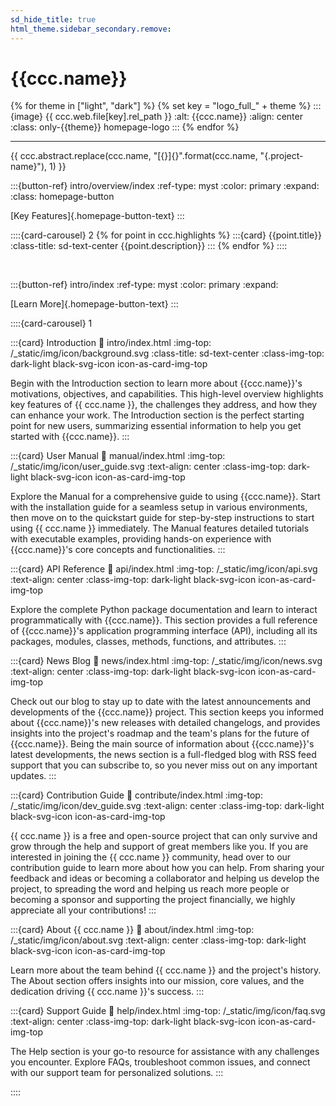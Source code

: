 ```yaml
---
sd_hide_title: true
html_theme.sidebar_secondary.remove:
---
```


# {{ccc.name}}

<!-- Project Logo -->
{% for theme in ["light", "dark"] %}
{% set key = "logo_full_" + theme %}
:::{image} {{ ccc.web.file[key].rel_path }}
:alt: {{ccc.name}}
:align: center
:class: only-{{theme}} homepage-logo
:::
{% endfor %}


---


<!-- Project Abstract -->
{{ ccc.abstract.replace(ccc.name, "[{}]{}".format(ccc.name, "{.project-name}"), 1) }}


<!-- 'Key Features' Button -->
:::{button-ref} intro/overview/index
:ref-type: myst
:color: primary
:expand:
:class: homepage-button

[Key Features]{.homepage-button-text}
:::


<!-- Project Highlights -->
::::{card-carousel} 2
{% for point in ccc.highlights %}
:::{card} {{point.title}}
:class-title: sd-text-center
{{point.description}}
:::
{% endfor %}
::::


<br>


<!-- 'Learn More' Button -->
:::{button-ref} intro/index
:ref-type: myst
:color: primary
:expand:

[Learn More]{.homepage-button-text}
:::


<!-- Sections Overview -->
::::{card-carousel} 1

:::{card} Introduction
:link: intro/index.html
:img-top: /_static/img/icon/background.svg
:class-title: sd-text-center
:class-img-top: dark-light black-svg-icon icon-as-card-img-top

Begin with the Introduction section 
to learn more about {{ccc.name}}'s motivations, 
objectives, and capabilities. 
This high-level overview highlights key features of {{ ccc.name }}, 
the challenges they address, and how they can enhance your work. 
The Introduction section is the perfect starting point for new users, 
summarizing essential information to help you get started with {{ccc.name}}.
:::


:::{card} User Manual
:link: manual/index.html
:img-top: /_static/img/icon/user_guide.svg
:text-align: center
:class-img-top: dark-light black-svg-icon icon-as-card-img-top

Explore the Manual for a comprehensive guide to using {{ccc.name}}.
Start with the installation guide for a seamless setup in various environments,
then move on to the quickstart guide for step-by-step instructions
to start using {{ ccc.name }} immediately.
The Manual features detailed tutorials with executable examples,
providing hands-on experience with
{{ccc.name}}'s core concepts and functionalities.
:::


:::{card} API Reference
:link: api/index.html
:img-top: /_static/img/icon/api.svg
:text-align: center
:class-img-top: dark-light black-svg-icon icon-as-card-img-top

Explore the complete Python package documentation and learn to interact programmatically with {{ccc.name}}.
This section provides a full reference of {{ccc.name}}'s application programming interface (API),
including all its packages, modules, classes, methods, functions, and attributes.
:::


:::{card} News Blog
:link: news/index.html
:img-top: /_static/img/icon/news.svg
:text-align: center
:class-img-top: dark-light black-svg-icon icon-as-card-img-top

Check out our blog to stay up to date with the latest announcements
and developments of the {{ccc.name}} project.
This section keeps you informed about {{ccc.name}}'s new releases with detailed changelogs,
and provides insights into the project's roadmap
and the team's plans for the future of {{ccc.name}}.
Being the main source of information about {{ccc.name}}'s latest developments,
the news section is a full-fledged blog with RSS feed support that you can subscribe to,
so you never miss out on any important updates.
:::


:::{card} Contribution Guide
:link: contribute/index.html
:img-top: /_static/img/icon/dev_guide.svg
:text-align: center
:class-img-top: dark-light black-svg-icon icon-as-card-img-top

{{ ccc.name }} is a free and open-source project that can only survive
and grow through the help and support of great members like you.
If you are interested in joining the {{ ccc.name }} community,
head over to our contribution guide to learn more about how you can help.
From sharing your feedback and ideas or becoming a collaborator and helping us develop the project,
to spreading the word and helping us reach more people
or becoming a sponsor and supporting the project financially,
we highly appreciate all your contributions!
:::


:::{card} About {{ ccc.name }}
:link: about/index.html
:img-top: /_static/img/icon/about.svg
:text-align: center
:class-img-top: dark-light black-svg-icon icon-as-card-img-top

Learn more about the team behind {{ ccc.name }} and the project's history.
The About section offers insights into our mission, core values,
and the dedication driving {{ ccc.name }}'s success.
:::


:::{card} Support Guide
:link: help/index.html
:img-top: /_static/img/icon/faq.svg
:text-align: center
:class-img-top: dark-light black-svg-icon icon-as-card-img-top

The Help section is your go-to resource for assistance with any challenges you encounter.
Explore FAQs, troubleshoot common issues, and connect with our support team for personalized solutions.
:::

::::
